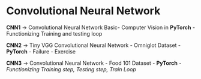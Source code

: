 # Convolutional Neural Network

**CNN1** -> Convolutional Neural Network Basic- Computer Vision in **PyTorch** - Functionizing Training and testing loop

**CNN2** -> Tiny VGG Convolutional Neural Network - Omniglot Dataset - **PyTorch** - Failure - Exercise

**CNN3** ->  Convolutional Neural Network - Food 101 Dataset - **PyTorch** - *Functionizing Training step, Testing step, Train Loop*
